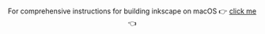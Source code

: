<div align="center">

For comprehensive instructions for building inkscape on macOS 👉 [click me](https://github.com/ipatch/homebrew-us-05/blob/master/inkscape/inkscape-building-for-macOS.md) 👈

</div>
